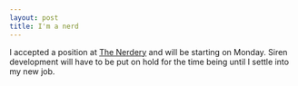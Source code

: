 ```yaml
---
layout: post
title: I'm a nerd
---
```


I accepted a position at [The Nerdery](http://www.nerdery.com) and will be starting on Monday. Siren development will have to be put on hold for the time being until I settle into my new job.